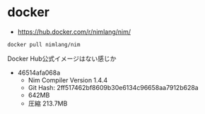 # docker

- https://hub.docker.com/r/nimlang/nim/

```shell
docker pull nimlang/nim
```

Docker Hub公式イメージはない感じか


- 46514afa068a
  - Nim Compiler Version 1.4.4
  - Git Hash: 2ff517462bf8609b30e6134c96658aa7912b628a
  - 642MB
  - 圧縮 213.7MB
